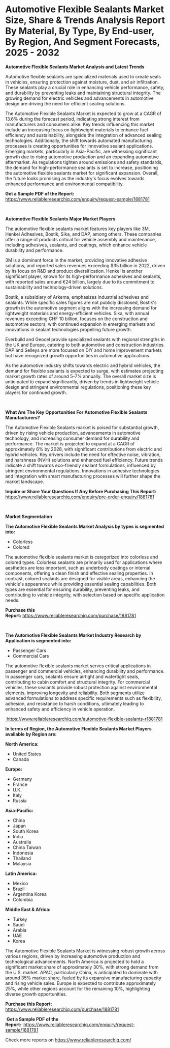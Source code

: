<p><h1>Automotive Flexible Sealants Market Size, Share & Trends Analysis Report By Material, By Type, By End-user, By Region, And Segment Forecasts, 2025 - 2032</h1></p><p><strong>Automotive Flexible Sealants Market Analysis and Latest Trends</strong></p>
<p><p>Automotive flexible sealants are specialized materials used to create seals in vehicles, ensuring protection against moisture, dust, and air infiltration. These sealants play a crucial role in enhancing vehicle performance, safety, and durability by preventing leaks and maintaining structural integrity. The growing demand for electric vehicles and advancements in automotive design are driving the need for efficient sealing solutions.</p><p>The Automotive Flexible Sealants Market is expected to grow at a CAGR of 13.6% during the forecast period, indicating strong interest from manufacturers and consumers alike. Key trends influencing this market include an increasing focus on lightweight materials to enhance fuel efficiency and sustainability, alongside the integration of advanced sealing technologies. Additionally, the shift towards automated manufacturing processes is creating opportunities for innovative sealant applications. Emerging markets, particularly in Asia-Pacific, are witnessing significant growth due to rising automotive production and an expanding automotive aftermarket. As regulations tighten around emissions and safety standards, the demand for high-performance sealants is set to increase, positioning the automotive flexible sealants market for significant expansion. Overall, the future looks promising as the industry's focus evolves towards enhanced performance and environmental compatibility.</p></p>
<p><strong>Get a Sample PDF of the Report:&nbsp;</strong> <a href="https://www.reliableresearchiq.com/enquiry/request-sample/1881781?utm_campaign=1087&utm_medium=2&utm_source=Github&utm_content=ia&utm_term=04022025&utm_id=automotive-flexible-sealants">https://www.reliableresearchiq.com/enquiry/request-sample/1881781</a></p>
<p>&nbsp;</p>
<p><strong>Automotive Flexible Sealants Major Market Players</strong></p>
<p><p>The automotive flexible sealants market features key players like 3M, Henkel Adhesives, Bostik, Sika, and DAP, among others. These companies offer a range of products critical for vehicle assembly and maintenance, including adhesives, sealants, and coatings, which enhance vehicle durability and performance.</p><p>3M is a dominant force in the market, providing innovative adhesive solutions, and reported sales revenues exceeding $35 billion in 2022, driven by its focus on R&D and product diversification. Henkel is another significant player, known for its high-performance adhesives and sealants, with reported sales around €24 billion, largely due to its commitment to sustainability and technology-driven solutions.</p><p>Bostik, a subsidiary of Arkema, emphasizes industrial adhesives and sealants. While specific sales figures are not publicly disclosed, Bostik's growth in the automotive segment aligns with the increasing demand for lightweight materials and energy-efficient vehicles. Sika, with annual revenues exceeding CHF 10 billion, focuses on the construction and automotive sectors, with continued expansion in emerging markets and innovations in sealant technologies propelling future growth.</p><p>Everbuild and Geocel provide specialized sealants with regional strengths in the UK and Europe, catering to both automotive and construction industries. DAP and Selleys are more focused on DIY and home improvement markets but have recognized growth opportunities in automotive applications.</p><p>As the automotive industry shifts towards electric and hybrid vehicles, the demand for flexible sealants is expected to surge, with estimates projecting market growth rates of around 5-7% annually. The overall market size is anticipated to expand significantly, driven by trends in lightweight vehicle design and stringent environmental regulations, positioning these key players for continued growth.</p></p>
<p>&nbsp;</p>
<p><strong>What Are The Key Opportunities For Automotive Flexible Sealants Manufacturers?</strong></p>
<p><p>The Automotive Flexible Sealants market is poised for substantial growth, driven by rising vehicle production, advancements in automotive technology, and increasing consumer demand for durability and performance. The market is projected to expand at a CAGR of approximately 6% by 2028, with significant contributions from electric and hybrid vehicles. Key drivers include the need for effective noise, vibration, and harshness (NVH) solutions and enhanced fuel efficiency. Future trends indicate a shift towards eco-friendly sealant formulations, influenced by stringent environmental regulations. Innovations in adhesive technologies and integration with smart manufacturing processes will further shape the market landscape.</p></p>
<p><strong>Inquire or Share Your Questions If Any Before Purchasing This Report:</strong> <a href="https://www.reliableresearchiq.com/enquiry/pre-order-enquiry/1881781?utm_campaign=1087&utm_medium=2&utm_source=Github&utm_content=ia&utm_term=04022025&utm_id=automotive-flexible-sealants">https://www.reliableresearchiq.com/enquiry/pre-order-enquiry/1881781</a></p>
<p>&nbsp;</p>
<p><strong>Market Segmentation</strong></p>
<p><strong>The Automotive Flexible Sealants Market Analysis by types is segmented into:</strong></p>
<p><ul><li>Colorless</li><li>Colored</li></ul></p>
<p><p>The automotive flexible sealants market is categorized into colorless and colored types. Colorless sealants are primarily used for applications where aesthetics are less important, such as underbody coatings or internal components, offering a clean finish and effective sealing properties. In contrast, colored sealants are designed for visible areas, enhancing the vehicle's appearance while providing essential sealing capabilities. Both types are essential for ensuring durability, preventing leaks, and contributing to vehicle integrity, with selection based on specific application needs.</p></p>
<p><strong>Purchase this Report:&nbsp;</strong><a href="https://www.reliableresearchiq.com/purchase/1881781?utm_campaign=1087&utm_medium=2&utm_source=Github&utm_content=ia&utm_term=04022025&utm_id=automotive-flexible-sealants">https://www.reliableresearchiq.com/purchase/1881781</a></p>
<p>&nbsp;</p>
<p><strong>The Automotive Flexible Sealants Market Industry Research by Application is segmented into:</strong></p>
<p><ul><li>Passenger Cars</li><li>Commercial Cars</li></ul></p>
<p><p>The automotive flexible sealants market serves critical applications in passenger and commercial vehicles, enhancing durability and performance. In passenger cars, sealants ensure airtight and watertight seals, contributing to cabin comfort and structural integrity. For commercial vehicles, these sealants provide robust protection against environmental elements, improving longevity and reliability. Both segments utilize advanced formulations to address specific requirements such as flexibility, adhesion, and resistance to harsh conditions, ultimately leading to enhanced safety and efficiency in vehicle operation.</p></p>
<p><a href="https://www.reliableresearchiq.com/automotive-flexible-sealants-r1881781?utm_campaign=1087&utm_medium=2&utm_source=Github&utm_content=ia&utm_term=04022025&utm_id=automotive-flexible-sealants">&nbsp;https://www.reliableresearchiq.com/automotive-flexible-sealants-r1881781</a></p>
<p><strong>In terms of Region, the Automotive Flexible Sealants Market Players available by Region are:</strong></p>
<p>
    <p> <strong> North America: </strong>
        <ul>
            <li>United States</li>
            <li>Canada</li>
        </ul>
        </p> 
    <p> <strong> Europe: </strong>
        <ul>
            <li>Germany</li>
            <li>France</li>
            <li>U.K.</li>
            <li>Italy</li>
            <li>Russia</li>
        </ul>
        </p> 
    <p> <strong> Asia-Pacific: </strong>
        <ul>
            <li>China</li>
            <li>Japan</li>
            <li>South Korea</li>
            <li>India</li>
            <li>Australia</li>
            <li>China Taiwan</li>
            <li>Indonesia</li>
            <li>Thailand</li>
            <li>Malaysia</li>
        </ul>
        </p> 
    <p> <strong> Latin America: </strong>
        <ul>
            <li>Mexico</li>
            <li>Brazil</li>
            <li>Argentina Korea</li>
            <li>Colombia</li>
        </ul>
        </p> 
    <p> <strong> Middle East & Africa: </strong>
        <ul>
            <li>Turkey</li>
            <li>Saudi</li>
            <li>Arabia</li>
            <li>UAE</li>
            <li>Korea</li>
        </ul>
    </p>
    </p>
<p><p>The Automotive Flexible Sealants Market is witnessing robust growth across various regions, driven by increasing automotive production and technological advancements. North America is projected to hold a significant market share of approximately 30%, with strong demand from the U.S. market. APAC, particularly China, is anticipated to dominate with around 35% market share, fueled by its expansive manufacturing capacity and rising vehicle sales. Europe is expected to contribute approximately 25%, while other regions account for the remaining 10%, highlighting diverse growth opportunities.</p></p>
<p><strong>Purchase this Report: </strong><a href="https://www.reliableresearchiq.com/purchase/1881781?utm_campaign=1087&utm_medium=2&utm_source=Github&utm_content=ia&utm_term=04022025&utm_id=automotive-flexible-sealants">https://www.reliableresearchiq.com/purchase/1881781</a></p>
<p>&nbsp;<strong>Get a Sample PDF of the Report:&nbsp;&nbsp;</strong><a href="https://www.reliableresearchiq.com/enquiry/request-sample/1881781?utm_campaign=1087&utm_medium=2&utm_source=Github&utm_content=ia&utm_term=04022025&utm_id=automotive-flexible-sealants">https://www.reliableresearchiq.com/enquiry/request-sample/1881781</a></p>
<p><strong></strong></p>
<p>Check more reports on <a href="https://www.reliableresearchiq.com/?utm_campaign=1087&utm_medium=2&utm_source=Github&utm_content=ia&utm_term=04022025&utm_id=automotive-flexible-sealants">https://www.reliableresearchiq.com/</a></p>